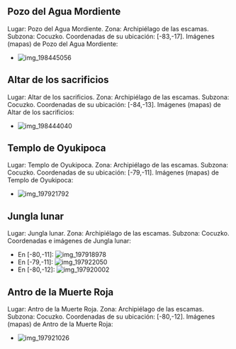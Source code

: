 ## Pozo del Agua Mordiente
Lugar: Pozo del Agua Mordiente.
Zona: Archipiélago de las escamas.
Subzona: Cocuzko.
Coordenadas de su ubicación: [-83,-17].
Imágenes (mapas) de Pozo del Agua Mordiente:
- ![img_198445056](https://media.discordapp.net/attachments/1115311447145193482/1115346012404449300/198445056.jpg)

## Altar de los sacrificios
Lugar: Altar de los sacrificios.
Zona: Archipiélago de las escamas.
Subzona: Cocuzko.
Coordenadas de su ubicación: [-84,-13].
Imágenes (mapas) de Altar de los sacrificios:
- ![img_198444040](https://media.discordapp.net/attachments/1115311447145193482/1115346007434211459/198444040.jpg)

## Templo de Oyukipoca
Lugar: Templo de Oyukipoca.
Zona: Archipiélago de las escamas.
Subzona: Cocuzko.
Coordenadas de su ubicación: [-79,-11].
Imágenes (mapas) de Templo de Oyukipoca:
- ![img_197921792](https://media.discordapp.net/attachments/1115311447145193482/1115345844988809226/197921792.jpg)

## Jungla lunar
Lugar: Jungla lunar.
Zona: Archipiélago de las escamas.
Subzona: Cocuzko.
Coordenadas e imágenes de Jungla lunar:
- En [-80,-11]: ![img_197918978](https://media.discordapp.net/attachments/1115311447145193482/1115345808338989217/197918978.jpg)
- En [-79,-11]: ![img_197922050](https://media.discordapp.net/attachments/1115311447145193482/1115345846679109662/197922050.jpg)
- En [-80,-12]: ![img_197920002](https://media.discordapp.net/attachments/1115311447145193482/1115345817298018354/197920002.jpg)

## Antro de la Muerte Roja
Lugar: Antro de la Muerte Roja.
Zona: Archipiélago de las escamas.
Subzona: Cocuzko.
Coordenadas de su ubicación: [-80,-12].
Imágenes (mapas) de Antro de la Muerte Roja:
- ![img_197921026](https://media.discordapp.net/attachments/1115311447145193482/1115345843214626938/197921026.jpg)